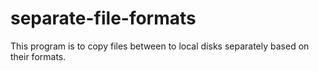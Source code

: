 # separate-file-formats
This program is to copy files between to local disks separately based on their formats.
